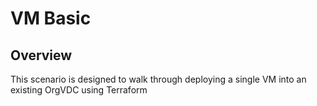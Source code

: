 # VM Basic

## Overview

This scenario is designed to walk through deploying a single VM into an existing OrgVDC using Terraform
